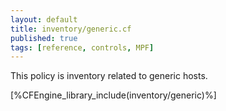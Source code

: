 ```yaml
---
layout: default
title: inventory/generic.cf
published: true
tags: [reference, controls, MPF]
---
```


This policy is inventory related to generic hosts.

[%CFEngine_library_include(inventory/generic)%]

